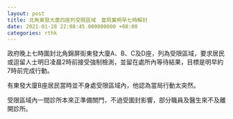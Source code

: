 ```yaml
---
layout: post
title: 北角東發大廈四座列受限區域　當局冀明早七時解封
date: 2021-01-28 22:08:45.000000000 +08:00
categories: rthk
---
```


政府晚上七時圍封北角錦屏街東發大廈A、B、C及D座，列為受限區域，要求居民或逗留人士明日凌晨2時前接受強制檢測，並留在處所內等待結果，目標是明早約7時前完成行動。

有東發大廈B座居民當時並不身處受限區域內，他認為當局行動太突然。

受限區域內一間診所本來正準備關門，不過受圍封影響，部分職員及醫生來不及離開診所。
